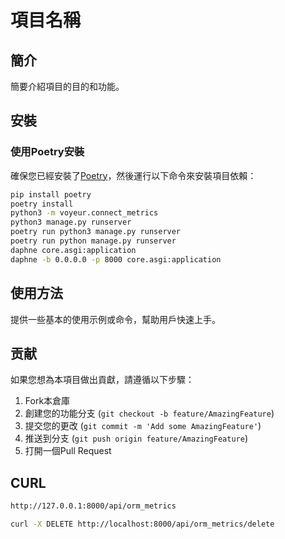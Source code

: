 # 項目名稱

## 簡介
簡要介紹項目的目的和功能。

## 安裝

### 使用Poetry安裝
確保您已經安裝了[Poetry](https://python-poetry.org/)，然後運行以下命令來安裝項目依賴：

```bash
pip install poetry
poetry install
python3 -m voyeur.connect_metrics
python3 manage.py runserver
poetry run python3 manage.py runserver
poetry run python manage.py runserver
daphne core.asgi:application
daphne -b 0.0.0.0 -p 8000 core.asgi:application
```

## 使用方法
提供一些基本的使用示例或命令，幫助用戶快速上手。

## 贡献
如果您想為本項目做出貢獻，請遵循以下步驟：

1. Fork本倉庫
2. 創建您的功能分支 (`git checkout -b feature/AmazingFeature`)
3. 提交您的更改 (`git commit -m 'Add some AmazingFeature'`)
4. 推送到分支 (`git push origin feature/AmazingFeature`)
5. 打開一個Pull Request


## CURL
```bash
http://127.0.0.1:8000/api/orm_metrics

curl -X DELETE http://localhost:8000/api/orm_metrics/delete

```